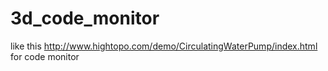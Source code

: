 # 3d_code_monitor
like this http://www.hightopo.com/demo/CirculatingWaterPump/index.html for code monitor
